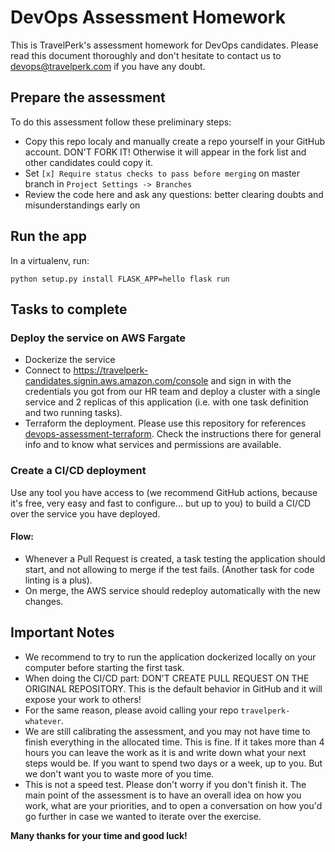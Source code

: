 # DevOps Assessment Homework

This is TravelPerk's assessment homework for DevOps candidates. Please read
this document thoroughly and don't hesitate to contact us to devops@travelperk.com if you have any
doubt.

## Prepare the assessment

To do this assessment follow these preliminary steps:

  * Copy this repo localy and manually create a repo yourself in your GitHub
    account. DON'T FORK IT! Otherwise it will appear in the fork list and other
    candidates could copy it.
  * Set `[x] Require status checks to pass before merging` on master branch in
    `Project Settings -> Branches`
  * Review the code here and ask any questions: better clearing doubts and
    misunderstandings early on
  

## Run the app

In a virtualenv, run:

    python setup.py install FLASK_APP=hello flask run

## Tasks to complete

### Deploy the service on AWS Fargate

   * Dockerize the service
   * Connect to https://travelperk-candidates.signin.aws.amazon.com/console and
     sign in with the credentials you got from our HR team and deploy a cluster
     with a single service and 2 replicas of this application (i.e.  with one
     task definition and two running tasks).
   * Terraform the deployment. Please use this repository for references
     [devops-assessment-terraform][1].  Check the instructions there for
     general info and to know what services and permissions are available.

### Create a CI/CD deployment

Use any tool you have access to (we recommend GitHub actions, because it's
free, very easy and fast to configure... but up to you) to build a CI/CD over
the service you have deployed.

#### Flow:

  * Whenever a Pull Request is created, a task testing the application should
    start, and not allowing to merge if the test fails. (Another task for code
    linting is a plus).
  * On merge, the AWS service should redeploy automatically with the new
    changes.

## Important Notes

  * We recommend to try to run the application dockerized locally on your
    computer before starting the first task.
  * When doing the CI/CD part: DON'T CREATE PULL REQUEST ON THE ORIGINAL
    REPOSITORY.  This is the default behavior in GitHub and it will expose your
    work to others!
  * For the same reason, please avoid calling your repo `travelperk-whatever`.
  * We are still calibrating the assessment, and you may not have time to
    finish everything in the allocated time. This is fine. If it takes more
    than 4 hours you can leave the work as it is and write down what your next
    steps would be. If you want to spend two days or a week, up to you. But we
    don't want you to waste more of you time.
  * This is not a speed test. Please don't worry if you don't finish it. The main
    point of the assessment is to have an overall idea on how you work, what are your
    priorities, and to open a conversation on how you'd go further in case we wanted
    to iterate over the exercise.

 **Many thanks for your time and good luck!**

[1]: https://github.com/travelperk/devops-assessment-terraform
